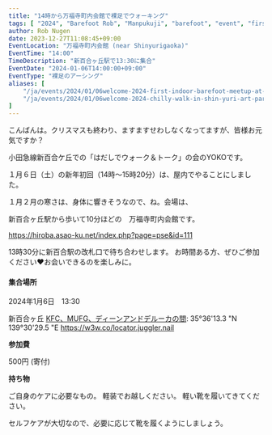 ```yaml
---
title: "14時から万福寺町内会館で裸足でウォーキング"
tags: [ "2024", "Barefoot Rob", "Manpukuji", "barefoot", "event", "first", "indoor", "january", "walk", "はだし", "裸足のロブ" ]
author: Rob Nugen
date: 2023-12-27T11:08:45+09:00
EventLocation: "万福寺町内会館 (near Shinyurigaoka)"
EventTime: "14:00"
TimeDescription: "新百合ヶ丘駅で13:30に集合"
EventDate: "2024-01-06T14:00:00+09:00"
EventType: "裸足のアーシング"
aliases: [
    "/ja/events/2024/01/06welcome-2024-first-indoor-barefoot-meetup-at-manpukuji-machi-kaigan",
    "/ja/events/2024/01/06welcome-2024-chilly-walk-in-shin-yuri-art-park",
]
---
```


こんばんは。クリスマスも終わり、ますますせわしなくなってますが、皆様お元気ですか？

小田急線新百合ケ丘での「はだしでウォーク＆トーク」の会のYOKOです。

１月６日（土）の新年初回（14時～15時20分）は、屋内でやることにしました。

１月２月の寒さは、身体に響きそうなので、ね。会場は、

新百合ヶ丘駅から歩いて10分ほどの　万福寺町内会館です。

https://hiroba.asao-ku.net/index.php?page=pse&id=111

13時30分に新百合駅の改札口で待ち合わせします。
お時間ある方、ぜひご参加ください♥お会いできるのを楽しみに。

#### 集合場所

2024年1月6日　13:30

新百合ヶ丘 [KFC、MUFG、ディーンアンドデルーカの間](https://goo.gl/maps/aoY2j7WxkNjSC2u98): 35°36'13.3 "N 139°30'29.5 "E https://w3w.co/locator.juggler.nail


**参加費**

500円 (寄付)

**持ち物**

ご自身のケアに必要なもの。 軽装でお越しください。
軽い靴を履いてきてください。

セルフケアが大切なので、必要に応じて靴を履くようにしましょう。
